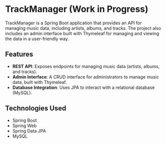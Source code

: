 # TrackManager (Work in Progress)

TrackManager is a Spring Boot application that provides an API for managing music data, including artists, albums, and tracks. The project also includes an admin interface built with Thymeleaf for managing and viewing the data in a user-friendly way.

## Features

- **REST API**: Exposes endpoints for managing music data (artists, albums, and tracks).
- **Admin Interface**: A CRUD interface for administrators to manage music data, built with Thymeleaf.
- **Database Integration**: Uses JPA to interact with a relational database (MySQL).

## Technologies Used

- Spring Boot
- Spring Web
- Spring Data JPA
- MySQL
   

